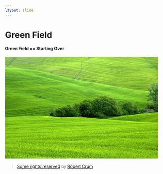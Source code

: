 ```yaml
---
layout: slide
---
```


# Green Field
#### Green Field ==  Starting Over

![Green Field][greenfield]
> [Some rights reserved][creativecommons] by [Robert Crum][robertcrum]


[greenfield]: assets/images/green_field.jpg "Green Field"
[creativecommons]: http://creativecommons.org/licenses/by-nd/2.0/
[robertcrum]: http://www.flickr.com/photos/13010608@N02/
